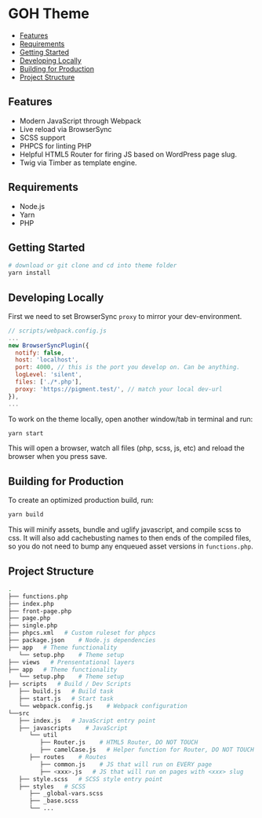 # GOH Theme

- [Features](#features)
- [Requirements](#requirements)
- [Getting Started](#getting-started)
- [Developing Locally](#developing-locally)
- [Building for Production](#building-for-production)
- [Project Structure](#project-structure)

## Features

- Modern JavaScript through Webpack
- Live reload via BrowserSync
- SCSS support
- PHPCS for linting PHP
- Helpful HTML5 Router for firing JS based on WordPress page slug.
- Twig via Timber as template engine.

## Requirements

- Node.js
- Yarn
- PHP

## Getting Started

```bash
# download or git clone and cd into theme folder
yarn install
```

## Developing Locally

First we need to set BrowserSync `proxy` to mirror your dev-environment.

```js
// scripts/webpack.config.js
...
new BrowserSyncPlugin({
  notify: false,
  host: 'localhost',
  port: 4000, // this is the port you develop on. Can be anything.
  logLevel: 'silent',
  files: ['./*.php'],
  proxy: 'https://pigment.test/', // match your local dev-url
}),
...
```

To work on the theme locally, open another window/tab in terminal and run:

```bash
yarn start
```

This will open a browser, watch all files (php, scss, js, etc) and reload the
browser when you press save.

## Building for Production

To create an optimized production build, run:

```bash
yarn build
```

This will minify assets, bundle and uglify javascript, and compile scss to css.
It will also add cachebusting names to then ends of the compiled files, so you
do not need to bump any enqueued asset versions in `functions.php`.

## Project Structure

```bash
.
├── functions.php
├── index.php
├── front-page.php
├── page.php
├── single.php
├── phpcs.xml   # Custom ruleset for phpcs
├── package.json    # Node.js dependencies
├── app   # Theme functionality
   └── setup.php    # Theme setup
├── views   # Prensentational layers
├── app   # Theme functionality
   └── setup.php    # Theme setup
├── scripts   # Build / Dev Scripts
   ├── build.js   # Build task
   ├── start.js   # Start task
   └── webpack.config.js    # Webpack configuration
└──src
   ├── index.js   # JavaScript entry point
   ├── javascripts    # JavaScript
      └── util
         ├── Router.js    # HTML5 Router, DO NOT TOUCH
         ├── camelCase.js   # Helper function for Router, DO NOT TOUCH
      ├── routes    # Routes
         ├── common.js    # JS that will run on EVERY page
         ├── <xxx>.js   # JS that will run on pages with <xxx> slug
   ├── style.scss   # SCSS style entry point
   ├── styles   # SCSS
      ├── _global-vars.scss
      ├── _base.scss
      └── ...

```
